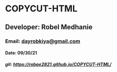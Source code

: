 # COPYCUT-HTML
## Developer: Robel Medhanie
### Email: dayrobkiya@gmail.com
#### Date: 09/30/21
##### git:  https://robae2821.github.io/COPYCUT-HTML/
